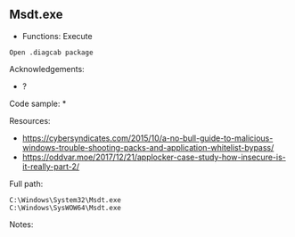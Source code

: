 ## Msdt.exe

* Functions: Execute

```
Open .diagcab package
```

Acknowledgements:
* ?

Code sample:
*

Resources:
* https://cybersyndicates.com/2015/10/a-no-bull-guide-to-malicious-windows-trouble-shooting-packs-and-application-whitelist-bypass/    
* https://oddvar.moe/2017/12/21/applocker-case-study-how-insecure-is-it-really-part-2/  
 

Full path:
```
C:\Windows\System32\Msdt.exe    
C:\Windows\SysWOW64\Msdt.exe    
```

Notes:

